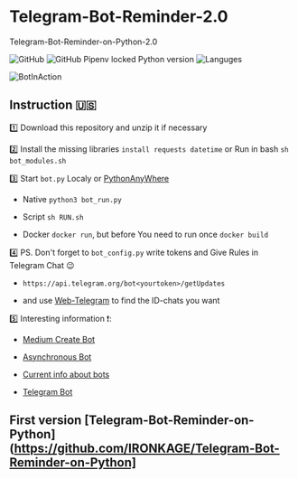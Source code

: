 # Telegram-Bot-Reminder-2.0
Telegram-Bot-Reminder-on-Python-2.0


![GitHub](https://img.shields.io/github/license/IRONKAGE/Telegram-Bot-Reminder-2.0?style=plastic) ![GitHub Pipenv locked Python version](https://img.shields.io/github/pipenv/locked/python-version/IRONKAGE/Telegram-Bot-Reminder-2.0?style=plastic) ![Languges](https://img.shields.io/github/languages/count/IRONKAGE/Telegram-Bot-Reminder-2.0?style=plastic)

![BotInAction](https://github.com/IRONKAGE/Telegram-Bot-Reminder-2.0/blob/master/Public/ScreenShot/BotInAction.jpg)

## Instruction :us:

1️⃣ Download this repository and unzip it if necessary

2️⃣ Install the missing libraries `install requests datetime` or Run in bash `sh bot_modules.sh`

3️⃣ Start `bot.py` Localy or [PythonAnyWhere](pythonanywhere.com)

- Native `python3 bot_run.py`

- Script `sh RUN.sh`

- Docker `docker run`, but before You need to run once `docker build`

4️⃣ PS. Don't forget to `bot_сonfig.py` write tokens and Give Rules in Telegram Chat 😉

- `https://api.telegram.org/bot<yourtoken>/getUpdates`

- and use [Web-Telegram](https://web.telegram.org/#/im) to find the ID-chats you want

5️⃣ Interesting information ❗:

- [Medium Create Bot](https://medium.com/@ManHay_Hong/how-to-create-a-telegram-bot-and-send-messages-with-python-4cf314d9fa3e)

- [Asynchronous Bot](https://surik00.gitbooks.io/aiogram-lessons/content/)

- [Current info about bots](https://github.com/python-telegram-bot)

- [Telegram Bot](https://tlgrm.ru/docs/bots)

## First version [Telegram-Bot-Reminder-on-Python](https://github.com/IRONKAGE/Telegram-Bot-Reminder-on-Python]

